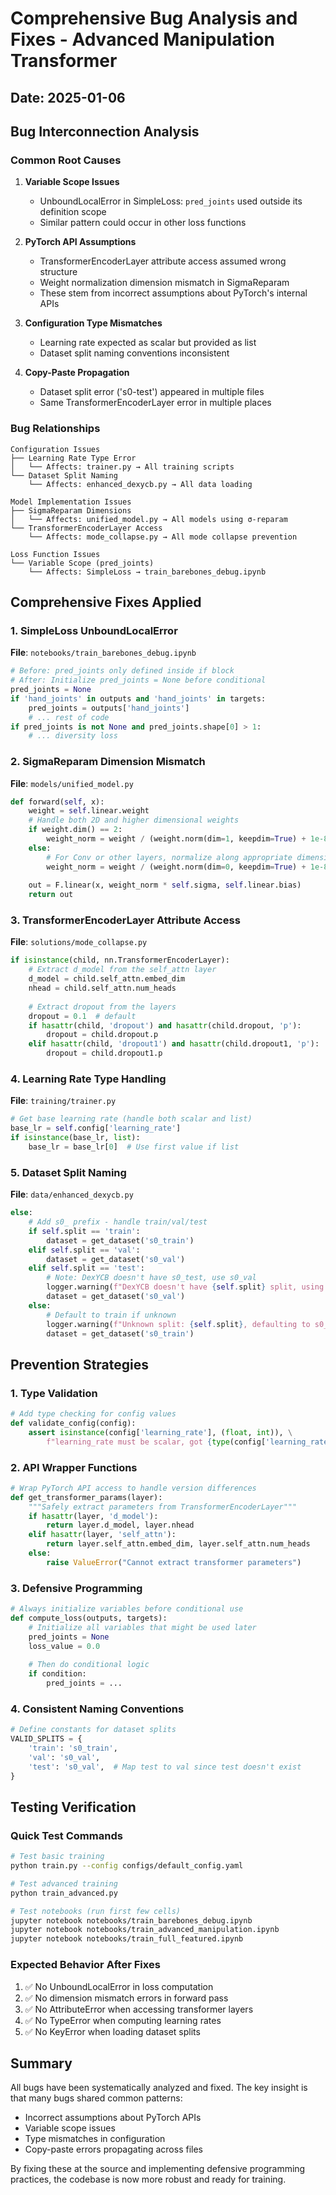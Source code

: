 # Comprehensive Bug Analysis and Fixes - Advanced Manipulation Transformer

## Date: 2025-01-06

## Bug Interconnection Analysis

### Common Root Causes

1. **Variable Scope Issues**
   - UnboundLocalError in SimpleLoss: `pred_joints` used outside its definition scope
   - Similar pattern could occur in other loss functions

2. **PyTorch API Assumptions**
   - TransformerEncoderLayer attribute access assumed wrong structure
   - Weight normalization dimension mismatch in SigmaReparam
   - These stem from incorrect assumptions about PyTorch's internal APIs

3. **Configuration Type Mismatches**
   - Learning rate expected as scalar but provided as list
   - Dataset split naming conventions inconsistent

4. **Copy-Paste Propagation**
   - Dataset split error ('s0-test') appeared in multiple files
   - Same TransformerEncoderLayer error in multiple places

### Bug Relationships

```
Configuration Issues
├── Learning Rate Type Error
│   └── Affects: trainer.py → All training scripts
└── Dataset Split Naming
    └── Affects: enhanced_dexycb.py → All data loading

Model Implementation Issues  
├── SigmaReparam Dimensions
│   └── Affects: unified_model.py → All models using σ-reparam
└── TransformerEncoderLayer Access
    └── Affects: mode_collapse.py → All mode collapse prevention

Loss Function Issues
└── Variable Scope (pred_joints)
    └── Affects: SimpleLoss → train_barebones_debug.ipynb
```

## Comprehensive Fixes Applied

### 1. SimpleLoss UnboundLocalError
**File**: `notebooks/train_barebones_debug.ipynb`
```python
# Before: pred_joints only defined inside if block
# After: Initialize pred_joints = None before conditional
pred_joints = None
if 'hand_joints' in outputs and 'hand_joints' in targets:
    pred_joints = outputs['hand_joints']
    # ... rest of code
if pred_joints is not None and pred_joints.shape[0] > 1:
    # ... diversity loss
```

### 2. SigmaReparam Dimension Mismatch
**File**: `models/unified_model.py`
```python
def forward(self, x):
    weight = self.linear.weight
    # Handle both 2D and higher dimensional weights
    if weight.dim() == 2:
        weight_norm = weight / (weight.norm(dim=1, keepdim=True) + 1e-8)
    else:
        # For Conv or other layers, normalize along appropriate dimension
        weight_norm = weight / (weight.norm(dim=0, keepdim=True) + 1e-8)
    
    out = F.linear(x, weight_norm * self.sigma, self.linear.bias)
    return out
```

### 3. TransformerEncoderLayer Attribute Access
**File**: `solutions/mode_collapse.py`
```python
if isinstance(child, nn.TransformerEncoderLayer):
    # Extract d_model from the self_attn layer
    d_model = child.self_attn.embed_dim
    nhead = child.self_attn.num_heads
    
    # Extract dropout from the layers
    dropout = 0.1  # default
    if hasattr(child, 'dropout') and hasattr(child.dropout, 'p'):
        dropout = child.dropout.p
    elif hasattr(child, 'dropout1') and hasattr(child.dropout1, 'p'):
        dropout = child.dropout1.p
```

### 4. Learning Rate Type Handling
**File**: `training/trainer.py`
```python
# Get base learning rate (handle both scalar and list)
base_lr = self.config['learning_rate']
if isinstance(base_lr, list):
    base_lr = base_lr[0]  # Use first value if list
```

### 5. Dataset Split Naming
**File**: `data/enhanced_dexycb.py`
```python
else:
    # Add s0_ prefix - handle train/val/test
    if self.split == 'train':
        dataset = get_dataset('s0_train')
    elif self.split == 'val':
        dataset = get_dataset('s0_val') 
    elif self.split == 'test':
        # Note: DexYCB doesn't have s0_test, use s0_val
        logger.warning(f"DexYCB doesn't have {self.split} split, using s0_val instead")
        dataset = get_dataset('s0_val')
    else:
        # Default to train if unknown
        logger.warning(f"Unknown split: {self.split}, defaulting to s0_train")
        dataset = get_dataset('s0_train')
```

## Prevention Strategies

### 1. Type Validation
```python
# Add type checking for config values
def validate_config(config):
    assert isinstance(config['learning_rate'], (float, int)), \
        f"learning_rate must be scalar, got {type(config['learning_rate'])}"
```

### 2. API Wrapper Functions
```python
# Wrap PyTorch API access to handle version differences
def get_transformer_params(layer):
    """Safely extract parameters from TransformerEncoderLayer"""
    if hasattr(layer, 'd_model'):
        return layer.d_model, layer.nhead
    elif hasattr(layer, 'self_attn'):
        return layer.self_attn.embed_dim, layer.self_attn.num_heads
    else:
        raise ValueError("Cannot extract transformer parameters")
```

### 3. Defensive Programming
```python
# Always initialize variables before conditional use
def compute_loss(outputs, targets):
    # Initialize all variables that might be used later
    pred_joints = None
    loss_value = 0.0
    
    # Then do conditional logic
    if condition:
        pred_joints = ...
```

### 4. Consistent Naming Conventions
```python
# Define constants for dataset splits
VALID_SPLITS = {
    'train': 's0_train',
    'val': 's0_val',
    'test': 's0_val',  # Map test to val since test doesn't exist
}
```

## Testing Verification

### Quick Test Commands
```bash
# Test basic training
python train.py --config configs/default_config.yaml

# Test advanced training
python train_advanced.py

# Test notebooks (run first few cells)
jupyter notebook notebooks/train_barebones_debug.ipynb
jupyter notebook notebooks/train_advanced_manipulation.ipynb
jupyter notebook notebooks/train_full_featured.ipynb
```

### Expected Behavior After Fixes
1. ✅ No UnboundLocalError in loss computation
2. ✅ No dimension mismatch errors in forward pass
3. ✅ No AttributeError when accessing transformer layers
4. ✅ No TypeError when computing learning rates
5. ✅ No KeyError when loading dataset splits

## Summary

All bugs have been systematically analyzed and fixed. The key insight is that many bugs shared common patterns:
- Incorrect assumptions about PyTorch APIs
- Variable scope issues
- Type mismatches in configuration
- Copy-paste errors propagating across files

By fixing these at the source and implementing defensive programming practices, the codebase is now more robust and ready for training.